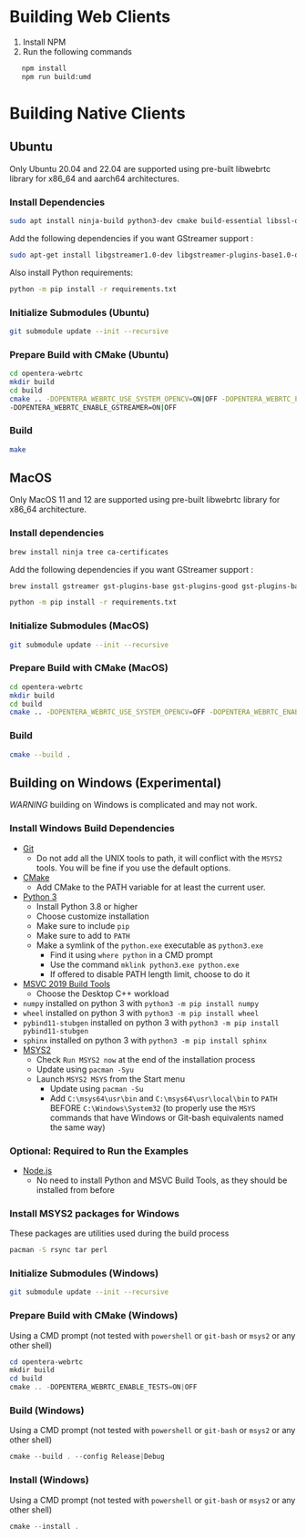 # Building Web Clients

1. Install NPM
2. Run the following commands
```bash
   npm install
   npm run build:umd
```

# Building Native Clients

## Ubuntu
Only Ubuntu 20.04 and 22.04 are supported using pre-built libwebrtc library for x86_64 and aarch64 architectures.

### Install Dependencies

```bash
sudo apt install ninja-build python3-dev cmake build-essential libssl-dev libboost-all-dev libopencv-dev python3-pip python3-venv python3 python-is-python3 python3-sphinx libglib2.0-dev libgtk-3-dev libpulse-dev libasound2-dev tree
```

Add the following dependencies if you want GStreamer support :

```bash
sudo apt-get install libgstreamer1.0-dev libgstreamer-plugins-base1.0-dev libgstreamer-plugins-bad1.0-dev gstreamer1.0-plugins-base gstreamer1.0-plugins-good gstreamer1.0-plugins-bad gstreamer1.0-plugins-ugly gstreamer1.0-libav gstreamer1.0-tools
```

Also install Python requirements:

```bash
python -m pip install -r requirements.txt
```

### Initialize Submodules (Ubuntu)

```bash
git submodule update --init --recursive
```

### Prepare Build with CMake (Ubuntu)

```bash
cd opentera-webrtc
mkdir build
cd build
cmake .. -DOPENTERA_WEBRTC_USE_SYSTEM_OPENCV=ON|OFF -DOPENTERA_WEBRTC_ENABLE_TESTS=ON|OFF
-DOPENTERA_WEBRTC_ENABLE_GSTREAMER=ON|OFF
```

### Build

```bash
make
```

## MacOS
Only MacOS 11 and 12 are supported using pre-built libwebrtc library for x86_64 architecture.

### Install dependencies

```bash
brew install ninja tree ca-certificates
```

Add the following dependencies if you want GStreamer support :
```bash
brew install gstreamer gst-plugins-base gst-plugins-good gst-plugins-bad gst-plugins-ugly gst-libav gst-devtools
```

```bash
python -m pip install -r requirements.txt
```

### Initialize Submodules (MacOS)

```bash
git submodule update --init --recursive
```

### Prepare Build with CMake (MacOS)

```bash
cd opentera-webrtc
mkdir build
cd build
cmake .. -DOPENTERA_WEBRTC_USE_SYSTEM_OPENCV=OFF -DOPENTERA_WEBRTC_ENABLE_TESTS=ON|OFF -DOPENTERA_WEBRTC_NATIVE_CLIENT_PYTHON_PIP_INSTALL_PREFIX='--user'
```

### Build

```bash
cmake --build .
```

## Building on Windows (Experimental)

*WARNING* building on Windows is complicated and may not work.

### Install Windows Build Dependencies

* [Git](https://git-scm.com/downloads/win)
  * Do not add all the UNIX tools to path, it will conflict with the `MSYS2` tools. You will be fine if you use the default options.
* [CMake](https://cmake.org/download)
  * Add CMake to the PATH variable for at least the current user.
* [Python 3](https://www.python.org/downloads/windows)
  * Install Python 3.8 or higher
  * Choose customize installation
  * Make sure to include `pip`
  * Make sure to add to `PATH`
  * Make a symlink of the `python.exe` executable as `python3.exe`
    * Find it using `where python` in a CMD prompt
    * Use the command `mklink python3.exe python.exe`
    * If offered to disable PATH length limit, choose to do it
* [MSVC 2019 Build Tools](https://visualstudio.microsoft.com/vs/older-downloads/#visual-studio-2019-and-other-products)
  * Choose the Desktop C++ workload
* `numpy` installed on python 3 with `python3 -m pip install numpy`
* `wheel` installed on python 3 with `python3 -m pip install wheel`
* `pybind11-stubgen` installed on python 3 with `python3 -m pip install pybind11-stubgen`
* `sphinx` installed on python 3 with `python3 -m pip install sphinx`
* [MSYS2](https://www.msys2.org/)
  * Check `Run MSYS2 now` at the end of the installation process
  * Update using `pacman -Syu`
  * Launch `MSYS2 MSYS` from the Start menu
    * Update using `pacman -Su`
    * Add `C:\msys64\usr\bin` and `C:\msys64\usr\local\bin` to `PATH` BEFORE `C:\Windows\System32` (to properly use the `MSYS` commands that have Windows or Git-bash equivalents named the same way)

### Optional: Required to Run the Examples

* [Node.js](https://nodejs.org/)
  * No need to install Python and MSVC Build Tools, as they should be installed from before

### Install MSYS2 packages for Windows

These packages are utilities used during the build process

```bash
pacman -S rsync tar perl
```

### Initialize Submodules (Windows)

```bash
git submodule update --init --recursive
```

### Prepare Build with CMake (Windows)

Using a CMD prompt (not tested with `powershell` or `git-bash` or `msys2` or any other shell)

```powershell
cd opentera-webrtc
mkdir build
cd build
cmake .. -DOPENTERA_WEBRTC_ENABLE_TESTS=ON|OFF
```

### Build (Windows)

Using a CMD prompt (not tested with `powershell` or `git-bash` or `msys2` or any other shell)

```powershell
cmake --build . --config Release|Debug
```

### Install (Windows)

Using a CMD prompt (not tested with `powershell` or `git-bash` or `msys2` or any other shell)

```powershell
cmake --install .
```
